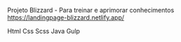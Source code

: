 Projeto Blizzard - Para treinar e aprimorar conhecimentos
        https://landingpage-blizzard.netlify.app/

Html
Css
Scss
Java
Gulp